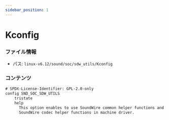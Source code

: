 ```yaml
---
sidebar_position: 1
---
```

# Kconfig

### ファイル情報

- パス: `linux-v6.12/sound/soc/sdw_utils/Kconfig`

### コンテンツ

```txt
# SPDX-License-Identifier: GPL-2.0-only
config SND_SOC_SDW_UTILS
	tristate
	help
	  This option enables to use SoundWire common helper functions and
	  SoundWire codec helper functions in machine driver.

```
